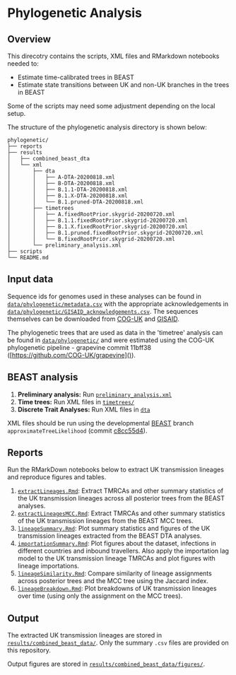 # Phylogenetic Analysis

## Overview
This direcotry contains the scripts, XML files and RMarkdown notebooks needed to: 

- Estimate time-calibrated trees in BEAST
- Estimate state transitions between UK and non-UK branches in the trees in BEAST

Some of the scripts may need some adjustment depending on the local setup.

The structure of the phylogenetic analysis directory is shown below:

```
phylogenetic/
├── reports
├── results
│   ├── combined_beast_dta
│   └── xml
│       ├── dta
│       │   ├── A-DTA-20200818.xml
│       │   ├── B-DTA-20200818.xml
│       │   ├── B.1.1-DTA-20200818.xml
│       │   ├── B.1.X-DTA-20200818.xml
│       │   └── B.1.pruned-DTA-20200818.xml
│       ├── timetrees
│       │   ├── A.fixedRootPrior.skygrid-20200720.xml
│       │   ├── B.1.1.fixedRootPrior.skygrid-20200720.xml
│       │   ├── B.1.X.fixedRootPrior.skygrid-20200720.xml
│       │   ├── B.1.pruned.fixedRootPrior.skygrid-20200720.xml
│       │   └── B.fixedRootPrior.skygrid-20200720.xml
│       └── preliminary_analysis.xml
├── scripts
└── README.md

```


## Input data
Sequence ids for genomes used in these analyses can be found in [`data/phylogenetic/metadata.csv`](../../data/phylogenetic/metadata.csv) with the appropriate acknowledgements in [`data/phylogenetic/GISAID_acknowledgements.csv`](../../data/phylogenetic/GISAID_acknowledgements.csv). The sequences themselves can be downloaded from [COG-UK](https://www.cogconsortium.uk/data/) and [GISAID](http://www.gisaid.org). 

The phylogenetic trees that are used as data in the 'timetree' analysis can be found in [`data/phylogenetic/`](../../data/phylogenetic/) and were estimated using the COG-UK phylogenetic pipeline - grapevine commit 11bff38 ([https://github.com/COG-UK/grapevine]()). 


## BEAST analysis

1. **Preliminary analysis:** Run [`preliminary_analysis.xml`](results/xml/preliminary_analysis.xml)
2. **Time trees:** Run XML files in [`timetrees/`](results/xml/timetrees/)
3. **Discrete Trait Analyses:** Run XML files in [`dta`](results/xml/dta/)

XML files should be run using the developmental [BEAST](https://github.com/beast-dev/beast-mcmc) branch `approximateTreeLikelihood` (commit [c8cc55d4](https://github.com/beast-dev/beast-mcmc/tree/c8cc55d4fe9d8c6c802c2cbb71936a2c4ccc381e)). 


## Reports

Run the RMarkDown notebooks below to extract UK transmission lineages and reproduce figures and tables. 

1. [`extractLineages.Rmd`](reports/extractLineages.md): Extract TMRCAs and other summary statistics of the UK transmission lineages across all posterior trees from the BEAST analyses.
2. [`extractLineagesMCC.Rmd`](reports/extractLineagesMCC.md): Extract TMRCAs and other summary statistics of the UK transmission lineages from the BEAST MCC trees.
3. [`lineageSummary.Rmd`](reports/lineageSummary.pdf): Plot summary statistics and figures of the UK transmission lineages extracted from the BEAST DTA analyses.
4. [`importationSummary.Rmd`](reports/importationSummary.pdf): Plot figures about the dataset, infections in different countries and inbound travellers. Also apply the importation lag model to the UK transmission lineage TMRCAs and plot figures with lineage importations. 
5. [`lineageSimilarity.Rmd`](reports/lineageSimilarity.md): Compare similarity of lineage assignments across posterior trees and the MCC tree using the Jaccard index. 
6. [`lineageBreakdown.Rmd`](reports/lineageBreakdown.pdf): Plot breakdowns of UK transmission lineages over time (using only the assignment on the MCC trees).


## Output

The extracted UK transmission lineages are stored in [`results/combined_beast_data/`](results/combined_beast_dta/). Only the summary `.csv` files are provided on this repository. 

Output figures are stored in [`results/combined_beast_data/figures/`](results/combined_beast_dta/figures/).


